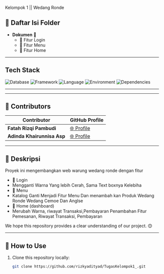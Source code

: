   Kelompok 1 || Wedang Ronde 

## 📂 Daftar Isi Folder
- **Dokumen** 📄
  - 📘 Fitur Login 
  - 📙 Fitur Menu 
  - 📗 Fitur Home

---

## Tech Stack
![Database](https://img.shields.io/badge/database-MySQL-green) ![Framework](https://img.shields.io/badge/framework-Yii2-blue) ![Language](https://img.shields.io/badge/language-PHP-blue) ![Environment](https://img.shields.io/badge/environment-XAMPP-orange) ![Dependencies](https://img.shields.io/badge/dependencies-Composer-yellow)

---

---

## 🤝 Contributors
| Contributor       | GitHub Profile                                  |
|-------------------|------------------------------------------------|
| **Fatah Rizqi Pambudi**  | [🌐 Profile](https://github.com/Fatahrzqp) |
| **Adinda Khairunnisa Asp**      | [🌐 Profile](https://github.com/Adinda954)    |

---

## 📝 Deskripsi
Proyek ini mengembangkan web warung wedang ronde dengan fitur 
- 📌 Login
-    Mengganti Warna Yang lebih Cerah, Sama Text boxnya Kelebiha
- 📌 Menu
-    Katalog Ganti Menjadi Fitur Menu Dan menambah kan Produk Wedang Ronde Wedang Cemoe Dan Anglse
- 📌 Home (dashboard)
- Merubah Warna, riwayat Transaksi,Pembayaran
Penambahan Fitur Pemesanan, Riwayat Transaksi, Pembayaran
  
  
We hope this repository provides a clear understanding of our project. 😊

---

## 🚀 How to Use
1. Clone this repository locally:
   ```bash
   git clone https://github.com/rizkyadityad/TugasKelompok1_.git
   ```

